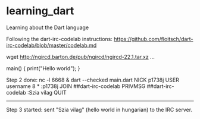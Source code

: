 # learning_dart
Learning about the Dart language

Following the dart-irc-codelab instructions:
https://github.com/floitsch/dart-irc-codelab/blob/master/codelab.md

wget http://ngircd.barton.de/pub/ngircd/ngircd-22.1.tar.xz
...

main() {
  print("Hello world");
}

Step 2 done:
nc -l 6668 &
dart --checked main.dart
NICK p1738j
USER username 8 * :p1738j
JOIN ##dart-irc-codelab
PRIVMSG ##dart-irc-codelab :Szia vilag
QUIT

----------------

Step 3 started: sent "Szia vilag" (hello world in hungarian) to the IRC server.
